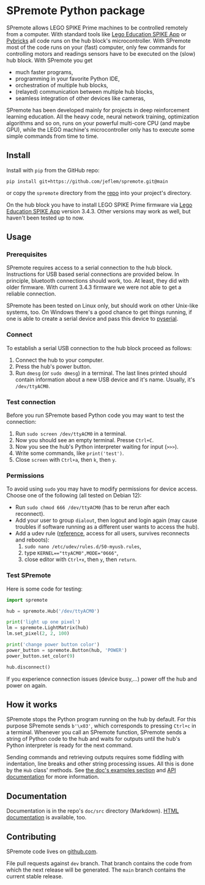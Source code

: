 # SPremote Python package

SPremote allows LEGO SPIKE Prime machines to be controlled remotely from a computer. With standard tools like [Lego Education SPIKE App](https://education.lego.com/en-us/downloads/spike-app/software/) or [Pybricks](https://pybricks.com/) all code runs on the hub block's microcontroller. With SPremote most of the code runs on your (fast) computer, only few commands for controlling motors and readings sensors have to be executed on the (slow) hub block. With SPremote you get
* much faster programs,
* programming in your favorite Python IDE,
* orchestration of multiple hub blocks,
* (relayed) communication between multiple hub blocks,
* seamless integration of other devices like cameras,

SPremote has been developed mainly for projects in deep reinforcement learning education. All the heavy code, neural network training, optimization algorithms and so on, runs on your powerful multi-core CPU (and maybe GPU), while the LEGO machine's microcontroller only has to execute some simple commands from time to time.

## Install

Install with `pip` from the GitHub repo:
```
pip install git+https://github.com/jeflem/spremote.git@main
```
or copy the `spremote` directory from the [repo](https://github.com/jeflem/spremote) into your project's directory.

On the hub block you have to install LEGO SPIKE Prime firmware via [Lego Education SPIKE App](https://education.lego.com/en-us/downloads/spike-app/software/) version 3.4.3. Other versions may work as well, but haven't been tested up to now.

## Usage

### Prerequisites

SPremote requires access to a serial connection to the hub block. Instructions for USB based serial connections are provided below. In principle, bluetooth connections should work, too. At least, they did with older firmware. With current 3.4.3 firmware we were not able to get a reliable connection.

SPremote has been tested on Linux only, but should work on other Unix-like systems, too. On Windows there's a good chance to get things running, if one is able to create a serial device and pass this device to [pyserial](https://github.com/pyserial/pyserial).

### Connect

To establish a serial USB connection to the hub block proceed as follows:
1. Connect the hub to your computer.
2. Press the hub's power button.
3. Run `dmesg` (or `sudo dmesg`) in a terminal. The last lines printed should contain information about a new USB device and it's name. Usually, it's `/dev/ttyACM0`.

### Test connection

Before you run SPremote based Python code you may want to test the connection:
1. Run `sudo screen /dev/ttyACM0` in a terminal.
2. Now you should see an empty terminal. Presse `Ctrl+C`.
3. Now you see the hub's Python interpreter waiting for input (`>>>`).
4. Write some commands, like `print('test')`.
5. Close `screen` with `Ctrl+a`, then `k`, then `y`.

### Permissions

To avoid using `sudo` you may have to modify permissions for device access. Choose one of the following (all tested on Debian 12):
* Run `sudo chmod 666 /dev/ttyACM0` (has to be rerun after each reconnect).
* Add your user to group `dialout`, then logout and login again (may cause troubles if software running as a different user wants to access the hub).
* Add a udev rule ([reference](https://askubuntu.com/questions/112568/how-do-i-allow-a-non-default-user-to-use-serial-device-ttyusb0), access for all users, survives reconnects and reboots):
  1. `sudo nano /etc/udev/rules.d/50-myusb.rules`,
  2. type `KERNEL=="ttyACM0",MODE="0666"`,
  3. close editor with `Ctrl+x`, then `y`, then `return`.

### Test SPremote

Here is some code for testing:

```python
import spremote

hub = spremote.Hub('/dev/ttyACM0')

print('light up one pixel')
lm = spremote.LightMatrix(hub)
lm.set_pixel(2, 2, 100)

print('change power button color')
power_button = spremote.Button(hub, 'POWER')
power_button.set_color(9)

hub.disconnect()
```

If you experience connection issues (device busy,...) power off the hub and power on again.

## How it works

SPremote stops the Python program running on the hub by default. For this purpose SPremote sends `b'\x03'`, which corresponds to pressing `Ctrl+c` in a terminal. Whenever you call an SPremote function, SPremote sends a string of Python code to the hub and waits for outputs until the hub's Python interpreter is ready for the next command.

Sending commands and retrieving outputs requires some fiddling with indentation, line breaks and other string processing issues. All this is done by the `Hub` class' methods. See [the doc's examples section](https://webspace.fh-zwickau.de/jef19jdw/spremote/examples.html) and [API documentation](https://webspace.fh-zwickau.de/jef19jdw/spremote/api.html) for more information.

## Documentation

Documentation is in the repo's `doc/src` directory (Markdown). [HTML documentation](https://webspace.fh-zwickau.de/jef19jdw/spremote) is available, too.

## Contributing

SPremote code lives on [github.com](https://github.com/jeflem/spremote).

File pull requests against `dev` branch. That branch contains the code from which the next release will be generated. The `main` branch contains the current stable release.
 
